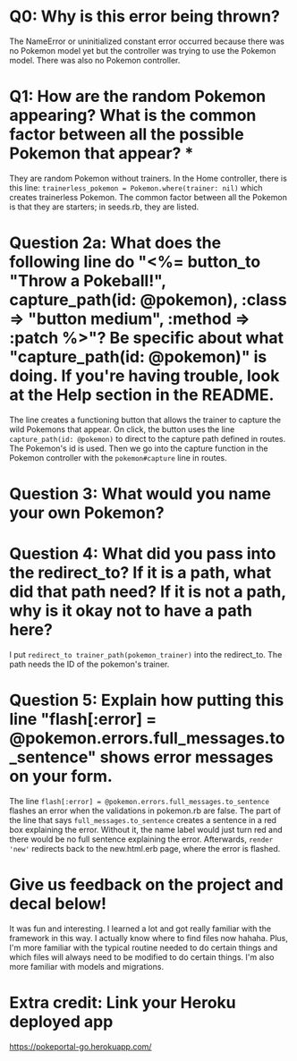 # Q0: Why is this error being thrown?

The NameError or uninitialized constant error occurred because there was no Pokemon model yet but the controller was trying to use the Pokemon model. There was also no Pokemon controller.

# Q1: How are the random Pokemon appearing? What is the common factor between all the possible Pokemon that appear? *

They are random Pokemon without trainers. In the Home controller, there is this line: `trainerless_pokemon = Pokemon.where(trainer: nil)` which creates trainerless Pokemon. The common factor between all the Pokemon is that they are starters; in seeds.rb, they are listed.

# Question 2a: What does the following line do "<%= button_to "Throw a Pokeball!", capture_path(id: @pokemon), :class => "button medium", :method => :patch %>"? Be specific about what "capture_path(id: @pokemon)" is doing. If you're having trouble, look at the Help section in the README.

The line creates a functioning button that allows the trainer to capture the wild Pokemons that appear. On click, the button uses the line `capture_path(id: @pokemon)` to direct to the capture path defined in routes. The Pokemon's id is used. Then we go into the capture function in the Pokemon controller with the `pokemon#capture` line in routes.

# Question 3: What would you name your own Pokemon?

# Question 4: What did you pass into the redirect_to? If it is a path, what did that path need? If it is not a path, why is it okay not to have a path here?

I put `redirect_to trainer_path(pokemon_trainer)` into the redirect_to. The path needs the ID of the pokemon's trainer.

# Question 5: Explain how putting this line "flash[:error] = @pokemon.errors.full_messages.to_sentence" shows error messages on your form.

The line `flash[:error] = @pokemon.errors.full_messages.to_sentence` flashes an error when the validations in pokemon.rb are false. The part of the line that says `full_messages.to_sentence` creates a sentence in a red box explaining the error. Without it, the name label would just turn red and there would be no full sentence explaining the error. Afterwards, `render 'new'` redirects back to the new.html.erb page, where the error is flashed.

# Give us feedback on the project and decal below!

It was fun and interesting. I learned a lot and got really familiar with the framework in this way. I actually know where to find files now hahaha. Plus, I'm more familiar with the typical routine needed to do certain things and which files will always need to be modified to do certain things. I'm also more familiar with models and migrations.

# Extra credit: Link your Heroku deployed app

https://pokeportal-go.herokuapp.com/